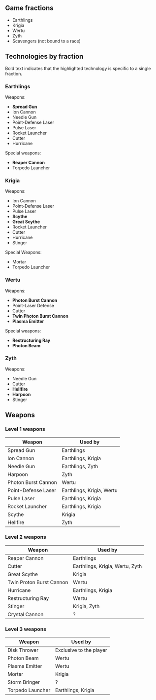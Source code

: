 ## Game fractions

* Earthlings
* Krigia
* Wertu
* Zyth
* Scavengers (not bound to a race)

## Technologies by fraction

Bold text indicates that the highlighted technology is specific to a single fraction.

### Earthlings

Weapons:

* **Spread Gun**
* Ion Cannon
* Needle Gun
* Point-Defense Laser
* Pulse Laser
* Rocket Launcher
* Cutter
* Hurricane

Special weapons:

* **Reaper Cannon**
* Torpedo Launcher

### Krigia

Weapons:

* Ion Cannon
* Point-Defense Laser
* Pulse Laser
* **Scythe**
* **Great Scythe**
* Rocket Launcher
* Cutter
* Hurricane
* Stinger

Special Weapons:

* Mortar
* Torpedo Launcher

### Wertu

Weapons:

* **Photon Burst Cannon**
* Point-Laser Defense
* Cutter
* **Twin Photon Burst Cannon**
* **Plasma Emitter**

Special weapons:

* **Restructuring Ray**
* **Photon Beam**

### Zyth

Weapons:

* Needle Gun
* Cutter
* **Hellfire**
* **Harpoon**
* Stinger

## Weapons

### Level 1 weapons

| Weapon | Used by |
|---|---|
| Spread Gun | Earthlings |
| Ion Cannon | Earthlings, Krigia |
| Needle Gun | Earthlings, Zyth |
| Harpoon | Zyth |
| Photon Burst Cannon | Wertu |
| Point-Defense Laser | Earthlings, Krigia, Wertu |
| Pulse Laser | Earthlings, Krigia |
| Rocket Launcher | Earthlings, Krigia |
| Scythe | Krigia |
| Hellfire | Zyth |

### Level 2 weapons

| Weapon | Used by |
|---|---|
| Reaper Cannon | Earthlings |
| Cutter | Earthlings, Krigia, Wertu, Zyth |
| Great Scythe | Krigia |
| Twin Proton Burst Cannon | Wertu |
| Hurricane | Earthlings, Krigia |
| Restructuring Ray | Wertu |
| Stinger | Krigia, Zyth |
| Crystal Cannon | ? |

### Level 3 weapons

| Weapon | Used by |
|---|---|
| Disk Thrower | Exclusive to the player |
| Photon Beam | Wertu |
| Plasma Emitter | Wertu |
| Mortar | Krigia |
| Storm Bringer | ? |
| Torpedo Launcher | Earthlings, Krigia |
